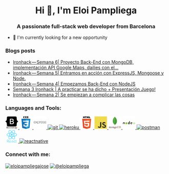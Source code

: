 <h1 align="center">Hi 👋, I'm Eloi Pampliega</h1>
<h3 align="center">A passionate full-stack web developer from Barcelona</h3>

- 🔭 I'm currently looking for a new opportunity

### Blogs posts
<!-- BLOG-POST-LIST:START -->
- [Ironhack — Semana 6| Proyecto Back-End con MongoDB, implementación API Google Maps, dailies con el…](https://medium.com/@eloipampliega/ironhack-semana-6-proyecto-back-end-con-mongodb-implementaci%C3%B3n-api-google-maps-dailies-con-el-b749e4f1c248?source=rss-43c87293b021------2)
- [Ironhack — Semana 5| Entramos en acción con ExpressJS, Mongoose y Node.](https://medium.com/@eloipampliega/ironhack-semana-5-entramos-en-acci%C3%B3n-con-expressjs-mongoose-y-node-4b2857b74aa7?source=rss-43c87293b021------2)
- [Ironhack — Semana 4| Empezamos Back-End con NodeJS](https://medium.com/@eloipampliega/ironhack-semana-4-empezamos-back-end-con-nodejs-5852f140d90c?source=rss-43c87293b021------2)
- [Semana 3 Ironhack | A practicar se ha dicho + Presentación Juego!](https://medium.com/@eloipampliega/semana-3-ironhack-a-practicar-se-ha-dicho-presentaci%C3%B3n-juego-c01734de515e?source=rss-43c87293b021------2)
- [Ironhack — Semana 2| Se empiezan a complicar las cosas](https://medium.com/@eloipampliega/ironhack-semana-2-se-empiezan-a-complicar-las-cosas-bdecb7666300?source=rss-43c87293b021------2)
<!-- BLOG-POST-LIST:END -->


<h3 align="left">Languages and Tools:</h3>
<p align="left"> <a href="https://getbootstrap.com" target="_blank" rel="noreferrer"> <img src="https://raw.githubusercontent.com/devicons/devicon/master/icons/bootstrap/bootstrap-plain-wordmark.svg" alt="bootstrap" width="40" height="40"/> </a> <a href="https://www.w3schools.com/css/" target="_blank" rel="noreferrer"> <img src="https://raw.githubusercontent.com/devicons/devicon/master/icons/css3/css3-original-wordmark.svg" alt="css3" width="40" height="40"/> </a> <a href="https://expressjs.com" target="_blank" rel="noreferrer"> <img src="https://raw.githubusercontent.com/devicons/devicon/master/icons/express/express-original-wordmark.svg" alt="express" width="40" height="40"/> </a> <a href="https://git-scm.com/" target="_blank" rel="noreferrer"> <img src="https://www.vectorlogo.zone/logos/git-scm/git-scm-icon.svg" alt="git" width="40" height="40"/> </a> <a href="https://heroku.com" target="_blank" rel="noreferrer"> <img src="https://www.vectorlogo.zone/logos/heroku/heroku-icon.svg" alt="heroku" width="40" height="40"/> </a> <a href="https://www.w3.org/html/" target="_blank" rel="noreferrer"> <img src="https://raw.githubusercontent.com/devicons/devicon/master/icons/html5/html5-original-wordmark.svg" alt="html5" width="40" height="40"/> </a> <a href="https://developer.mozilla.org/en-US/docs/Web/JavaScript" target="_blank" rel="noreferrer"> <img src="https://raw.githubusercontent.com/devicons/devicon/master/icons/javascript/javascript-original.svg" alt="javascript" width="40" height="40"/> </a> <a href="https://www.mongodb.com/" target="_blank" rel="noreferrer"> <img src="https://raw.githubusercontent.com/devicons/devicon/master/icons/mongodb/mongodb-original-wordmark.svg" alt="mongodb" width="40" height="40"/> </a> <a href="https://nodejs.org" target="_blank" rel="noreferrer"> <img src="https://raw.githubusercontent.com/devicons/devicon/master/icons/nodejs/nodejs-original-wordmark.svg" alt="nodejs" width="40" height="40"/> </a> <a href="https://postman.com" target="_blank" rel="noreferrer"> <img src="https://www.vectorlogo.zone/logos/getpostman/getpostman-icon.svg" alt="postman" width="40" height="40"/> </a> <a href="https://reactjs.org/" target="_blank" rel="noreferrer"> <img src="https://raw.githubusercontent.com/devicons/devicon/master/icons/react/react-original-wordmark.svg" alt="react" width="40" height="40"/> </a> <a href="https://reactnative.dev/" target="_blank" rel="noreferrer"> <img src="https://reactnative.dev/img/header_logo.svg" alt="reactnative" width="40" height="40"/> </a> </p>


<h3 align="left">Connect with me:</h3>
<p align="left">
<a href="https://linkedin.com/in/eloipampliegajose" target="blank"><img align="center" src="https://raw.githubusercontent.com/rahuldkjain/github-profile-readme-generator/master/src/images/icons/Social/linked-in-alt.svg" alt="eloipampliegajose" height="30" width="40" /></a>
<a href="https://medium.com/@eloipampliega" target="blank"><img align="center" src="https://raw.githubusercontent.com/rahuldkjain/github-profile-readme-generator/master/src/images/icons/Social/medium.svg" alt="@eloipampliega" height="30" width="40" /></a>
</p>
